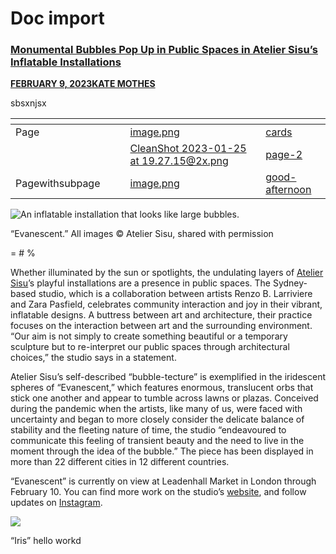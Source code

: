 # Doc import

### [**Monumental Bubbles Pop Up in Public Spaces in Atelier Sisu’s Inflatable Installations**](https://www.thisiscolossal.com/2023/02/atelier-sisu-bubbletecture/) <a href="#j0f5ksi07eka" id="j0f5ksi07eka"></a>

[**FEBRUARY 9, 2023**](https://www.thisiscolossal.com/2023/02/atelier-sisu-bubbletecture/)[**KATE MOTHES**](https://www.thisiscolossal.com/author/kmothes/)

sbsxnjsx



<table data-view="cards"><thead><tr><th></th><th></th><th></th><th data-hidden data-card-cover data-type="files"></th><th data-hidden data-card-target data-type="content-ref"></th></tr></thead><tbody><tr><td>Page   </td><td></td><td></td><td><a href="../.gitbook/assets/image.png">image.png</a></td><td><a href="../inspiring-work/empty-parent-page/cards/">cards</a></td></tr><tr><td>      </td><td>               </td><td></td><td><a href="../.gitbook/assets/CleanShot 2023-01-25 at 19.27.15@2x.png">CleanShot 2023-01-25 at 19.27.15@2x.png</a></td><td><a href="../inspiring-work/empty-parent-page/cards/page-2/">page-2</a></td></tr><tr><td>Pagewithsubpage         </td><td></td><td></td><td><a href="../.gitbook/assets/image.png">image.png</a></td><td><a href="../group-1/good-afternoon/">good-afternoon</a></td></tr></tbody></table>

![An inflatable installation that looks like large bubbles.](../.gitbook/assets/0.jpeg)

“Evanescent.” All images © Atelier Sisu, shared with permission

\= # %



Whether illuminated by the sun or spotlights, the undulating layers of [Atelier Sisu](https://www.ateliersisu.com/)’s playful installations are a presence in public spaces. The Sydney-based studio, which is a collaboration between artists Renzo B. Larriviere and Zara Pasfield, celebrates community interaction and joy in their vibrant, inflatable designs. A buttress between art and architecture, their practice focuses on the interaction between art and the surrounding environment. “Our aim is not simply to create something beautiful or a temporary sculpture but to re-interpret our public spaces through architectural choices,” the studio says in a statement.

Atelier Sisu’s self-described “bubble-tecture” is exemplified in the iridescent spheres of “Evanescent,” which features enormous, translucent orbs that stick one another and appear to tumble across lawns or plazas. Conceived during the pandemic when the artists, like many of us, were faced with uncertainty and began to more closely consider the delicate balance of stability and the fleeting nature of time, the studio “endeavoured to communicate this feeling of transient beauty and the need to live in the moment through the idea of the bubble.” The piece has been displayed in more than 22 different cities in 12 different countries.

“Evanescent” is currently on view at Leadenhall Market in London through February 10. You can find more work on the studio’s [website](https://www.ateliersisu.com/), and follow updates on [Instagram](https://www.instagram.com/ateliersisu).

![](../.gitbook/assets/1.jpeg)

“Iris” hello workd
